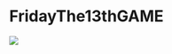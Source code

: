 # FridayThe13thGAME

<img src='https://cdn.discordapp.com/attachments/701164137081733201/1030966542218829854/127.0.0.1_5174_.png'/>
